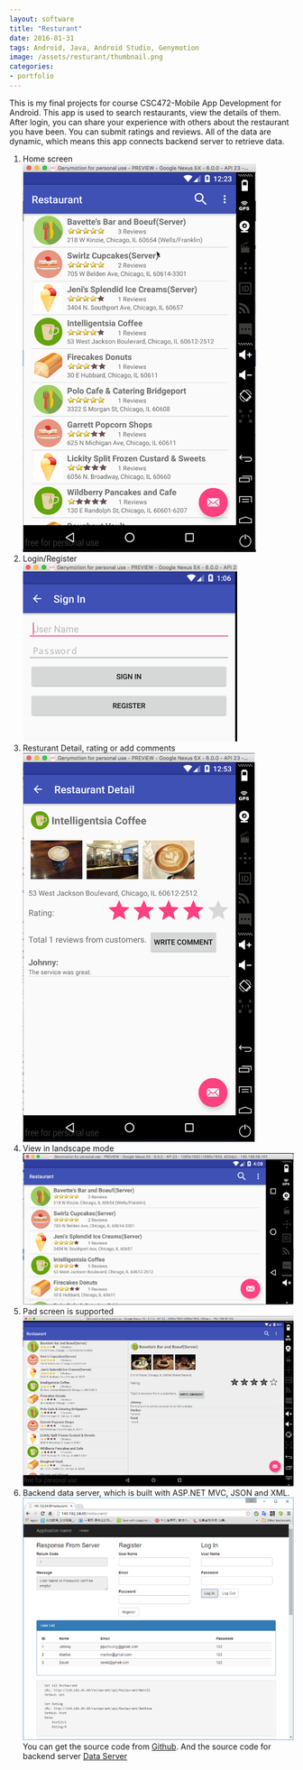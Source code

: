 ```yaml
---
layout: software
title: "Resturant"
date: 2016-01-31
tags: Android, Java, Android Studio, Genymotion
image: /assets/resturant/thumbnail.png
categories:
- portfolio
---
```


This is my final projects for course CSC472-Mobile App Development for Android. This app is used to search restaurants, view the details of them. After login, you can share your experience with others about the restaurant you have been. You can submit ratings and reviews. All of the data are dynamic, which means this app connects backend server to retrieve data.  

1. Home screen  
![index](/assets/resturant/index.png "index")  
2. Login/Register  
![signin](/assets/resturant/signin.png "signin")  
3. Resturant Detail, rating or add comments  
![detail](/assets/resturant/detail.png "detail")  
4. View in landscape mode
![landscape](/assets/resturant/landscape.png "landscape")  
5. Pad screen is supported
![pad](/assets/resturant/pad.png "pad")  
6. Backend data server, which is built with ASP.NET MVC, JSON and XML.
![backend](/assets/resturant/backend.png "backend")  
You can get the source code from [Github](https://github.com/jojozhuang/Course/tree/master/CSC472/FinalProject/Code "Source Code"). And the source code for backend server [Data Server](https://github.com/jojozhuang/Course/tree/master/CSC472/FinalProject/DataServer "Source Code")
